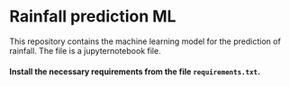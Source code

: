 # Rainfall prediction ML
This repository contains the machine learning model for the prediction of rainfall.
The file is a jupyternotebook file.

####  Install the necessary requirements from the file `requirements.txt`.
